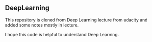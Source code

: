 ## DeepLearning
This repository is cloned from Deep Learning lecture from udacity and added some notes mostly in lecture.

I hope this code is helpful to understand Deep Learning.

